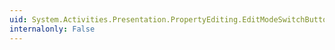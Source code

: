 ```yaml
---
uid: System.Activities.Presentation.PropertyEditing.EditModeSwitchButton.SyncModeToOwningContainerProperty
internalonly: False
---
```

